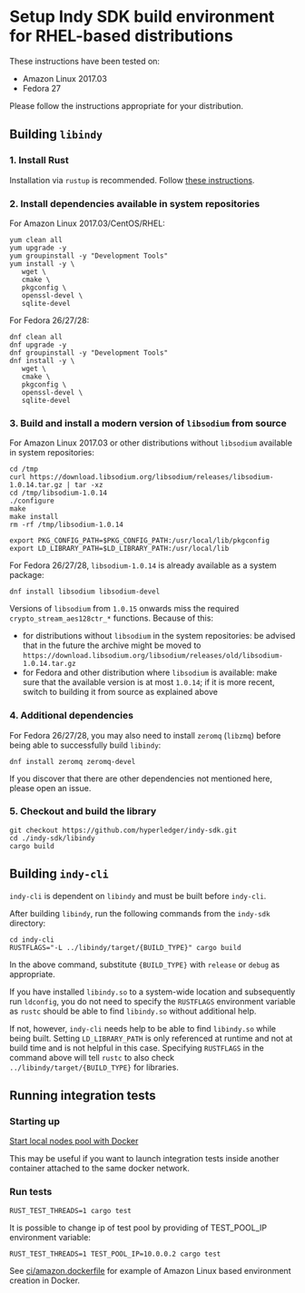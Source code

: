 # Setup Indy SDK build environment for RHEL-based distributions
These instructions have been tested on:
- Amazon Linux 2017.03
- Fedora 27

Please follow the instructions appropriate for your distribution.

## Building `libindy`
### 1. Install Rust
Installation via `rustup` is recommended. Follow
[these instructions](https://www.rust-lang.org/install.html).

### 2. Install dependencies available in system repositories

For Amazon Linux 2017.03/CentOS/RHEL:
```
yum clean all
yum upgrade -y
yum groupinstall -y "Development Tools"
yum install -y \
   wget \
   cmake \
   pkgconfig \
   openssl-devel \
   sqlite-devel
```

For Fedora 26/27/28:
```
dnf clean all
dnf upgrade -y
dnf groupinstall -y "Development Tools"
dnf install -y \
   wget \
   cmake \
   pkgconfig \
   openssl-devel \
   sqlite-devel
```

### 3. Build and install a modern version of `libsodium` from source
For Amazon Linux 2017.03 or other distributions without `libsodium` available in system repositories:
```
cd /tmp
curl https://download.libsodium.org/libsodium/releases/libsodium-1.0.14.tar.gz | tar -xz
cd /tmp/libsodium-1.0.14
./configure
make
make install
rm -rf /tmp/libsodium-1.0.14

export PKG_CONFIG_PATH=$PKG_CONFIG_PATH:/usr/local/lib/pkgconfig
export LD_LIBRARY_PATH=$LD_LIBRARY_PATH:/usr/local/lib
```

For Fedora 26/27/28, `libsodium-1.0.14` is already available as a system package:
```
dnf install libsodium libsodium-devel
```

Versions of `libsodium` from `1.0.15` onwards miss the required `crypto_stream_aes128ctr_*` functions. Because of this:
- for distributions without `libsodium` in the system repositories: be advised that in the future the archive might be moved to `https://download.libsodium.org/libsodium/releases/old/libsodium-1.0.14.tar.gz`
- for Fedora and other distribution where `libsodium` is available: make sure that the available version is at most `1.0.14`; if it is more recent, switch to building it from source as explained above

### 4. Additional dependencies
For Fedora 26/27/28, you may also need to install `zeromq` (`libzmq`) before being able to successfully
build `libindy`:
```
dnf install zeromq zeromq-devel
```
If you discover that there are other dependencies not mentioned here, please open an issue.

### 5. Checkout and build the library
```
git checkout https://github.com/hyperledger/indy-sdk.git
cd ./indy-sdk/libindy
cargo build
```

## Building `indy-cli`
`indy-cli` is dependent on `libindy` and must be built before `indy-cli`.

After building `libindy`, run the following commands from the `indy-sdk` directory:
```
cd indy-cli
RUSTFLAGS="-L ../libindy/target/{BUILD_TYPE}" cargo build
```
In the above command, substitute `{BUILD_TYPE}` with `release` or `debug` as appropriate.

If you have installed `libindy.so` to a system-wide location and subsequently run `ldconfig`, you do not need
to specify the `RUSTFLAGS` environment variable as `rustc` should be able to find `libindy.so` without additional
help.

If not, however, `indy-cli` needs help to be able to find `libindy.so` while being built. Setting `LD_LIBRARY_PATH`
is only referenced at runtime and not at build time and is not helpful in this case. Specifying `RUSTFLAGS` in the
command above will tell `rustc` to also check `../libindy/target/{BUILD_TYPE}` for libraries.

## Running integration tests
### Starting up
[Start local nodes pool with Docker](https://github.com/hyperledger/indy-sdk/blob/master/README.md#how-to-start-local-nodes-pool-with-docker)

This may be useful if you want to launch integration tests inside another container attached to
the same docker network.

### Run tests

```
RUST_TEST_THREADS=1 cargo test
```

It is possible to change ip of test pool by providing of TEST_POOL_IP environment variable:

```
RUST_TEST_THREADS=1 TEST_POOL_IP=10.0.0.2 cargo test
```

See [ci/amazon.dockerfile](https://github.com/hyperledger/indy-sdk/blob/master/libindy/ci/amazon.dockerfile) for example of Amazon Linux based environment creation in Docker.
